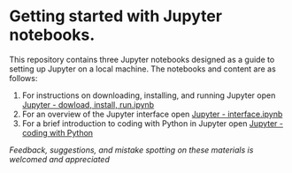 # Getting started with Jupyter notebooks.

This repository contains three Jupyter notebooks designed as a guide to setting up Jupyter on a local machine. The notebooks and content are as follows:

1. For instructions on downloading, installing, and running Jupyter open [Jupyter - dowload, install, run.ipynb](https://github.com/WaltGurley/jupyter-notebooks-intro/blob/master/Jupyter%20-%20download%2C%20install%2C%20run.ipynb)
2. For an overview of the Jupyter interface open [Jupyter - interface.ipynb](https://github.com/WaltGurley/jupyter-notebooks-intro/blob/master/Jupyter%20-%20interface.ipynb)
3. For a brief introduction to coding with Python in Jupyter open [Jupyter - coding with Python](https://github.com/WaltGurley/jupyter-notebooks-intro/blob/master/Jupyter%20-%20coding%20with%20Python.ipynb)

*Feedback, suggestions, and mistake spotting on these materials is welcomed and appreciated*
